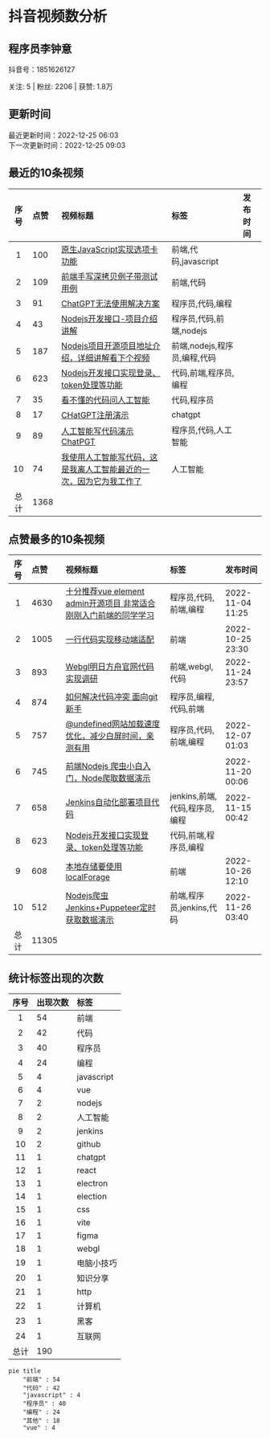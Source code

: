 # 抖音视频数分析

## 程序员李钟意

<p>抖音号：1851626127</p><p>关注: 5&nbsp;|&nbsp;粉丝: 2206&nbsp;|&nbsp;获赞: 1.8万</p>

## 更新时间

最近更新时间：2022-12-25 06:03<br/>下一次更新时间：2022-12-25 09:03

## 最近的10条视频

|序号|点赞|视频标题|标签|发布时间|
|:--:|:--|:--|:--|:--|
|1|100|[原生JavaScript实现选项卡功能     ](https://douyin.com/video/7180378827334356258)|前端,代码,javascript||
|2|109|[前端手写深拷贝例子带测试用例 ](https://douyin.com/video/7178515675403586876)|前端,代码||
|3|91|[ChatGPT无法使用解决方案   ](https://douyin.com/video/7177185636024192311)|程序员,代码,编程||
|4|43|[Nodejs开发接口-项目介绍讲解    ](https://douyin.com/video/7176708578290568504)|程序员,代码,前端,nodejs||
|5|187|[Nodejs项目开源项目地址介绍，详细讲解看下个视频     ](https://douyin.com/video/7176694376431619362)|前端,nodejs,程序员,编程,代码||
|6|623|[Nodejs开发接口实现登录、token处理等功能   ](https://douyin.com/video/7176006790801263909)|代码,前端,程序员,编程||
|7|35|[看不懂的代码问人工智能   ](https://douyin.com/video/7175587082931375416)|代码,程序员||
|8|17|[CHatGPT注册演示 ](https://douyin.com/video/7175188016636431674)|chatgpt||
|9|89|[人工智能写代码演示 ChatPGT     ](https://douyin.com/video/7174878488145530173)|程序员,代码,人工智能||
|10|74|[我使用人工智能写代码，这是我离人工智能最近的一次，因为它为我工作了 ](https://douyin.com/video/7174870339669724473)|人工智能||
|总计|1368|||

## 点赞最多的10条视频

|序号|点赞|视频标题|标签|发布时间|
|:--:|:--|:--|:--|:--|
|1|4630|[十分推荐vue element admin开源项目 非常适合刚刚入门前端的同学学习   ](https://douyin.com/video/7161996754227907873)|程序员,代码,前端,编程|2022-11-04 11:25|
|2|1005|[一行代码实现移动端适配 ](https://douyin.com/video/7158472643610561825)|前端|2022-10-25 23:30|
|3|893|[Webgl明日方舟官网代码实现调研     ](https://douyin.com/video/7169612171553361183)|前端,webgl,代码|2022-11-24 23:57|
|4|874|[如何解决代码冲突 面向git新手      ](https://douyin.com/video/7174506373294640392)|程序员,编程,代码,前端||
|5|757|[@undefined网站加载速度优化，减少白屏时间，亲测有用   ](https://douyin.com/video/7174082267281624351)|程序员,代码,前端,编程|2022-12-07 01:03|
|6|745|[前端Nodejs 爬虫小白入门，Node爬取数据演示](https://douyin.com/video/7167758991055998222)||2022-11-20 00:06|
|7|658|[Jenkins自动化部署项目代码          ](https://douyin.com/video/7165912754023419172)|jenkins,前端,代码,程序员,编程|2022-11-15 00:42|
|8|623|[Nodejs开发接口实现登录、token处理等功能   ](https://douyin.com/video/7176006790801263909)|代码,前端,程序员,编程||
|9|608|[本地存储要使用localForage  ](https://douyin.com/video/7158668556664573188)|前端|2022-10-26 12:10|
|10|512|[Nodejs爬虫 Jenkins+Puppeteer定时获取数据演示    ](https://douyin.com/video/7170040411379993887)|前端,程序员,jenkins,代码|2022-11-26 03:40|
|总计|11305|||

## 统计标签出现的次数

|序号|出现次数|标签|
|:--:|:--|:--|
|1|54|前端|
|2|42|代码|
|3|40|程序员|
|4|24|编程|
|5|4|javascript|
|6|4|vue|
|7|2|nodejs|
|8|2|人工智能|
|9|2|jenkins|
|10|2|github|
|11|1|chatgpt|
|12|1|react|
|13|1|electron|
|14|1|election|
|15|1|css|
|16|1|vite|
|17|1|figma|
|18|1|webgl|
|19|1|电脑小技巧|
|20|1|知识分享|
|21|1|http|
|22|1|计算机|
|23|1|黑客|
|24|1|互联网|
|总计|190||

```Mermaid
pie title 
    "前端" : 54
    "代码" : 42
    "javascript" : 4
    "程序员" : 40
    "编程" : 24
    "其他" : 18
    "vue" : 4
```


